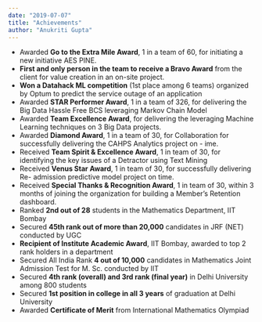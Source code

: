 ```yaml
---
date: "2019-07-07"
title: "Achievements"
author: "Anukriti Gupta"
---
```


-  Awarded **Go to the Extra Mile Award**, 1 in a team of 60, for initiating a new initiative AES PINE.
-  **First and only person in the team to receive a Bravo Award** from the client for value creation in an on-site project.
-  **Won a Datahack ML competition** (1st place among 6 teams) organized by Optum to predict the service outage of an application
-  Awarded **STAR Performer Award**, 1 in a team of 326, for delivering the Big Data Hassle Free BCS leveraging Markov Chain Model
-  Awarded **Team Excellence Award**, for delivering the leveraging Machine Learning techniques on 3 Big Data projects.
-  Awarded **Diamond Award**, 1 in a team of 30, for Collaboration for successfully delivering the CAHPS Analytics project on - ime.
-  Received **Team Spirit & Excellence Award**, 1 in team of 30, for identifying the key issues of a Detractor using Text Mining 
-  Received **Venus Star Award**, 1 in team of 30, for successfully delivering Re- admission predictive model project on time.
-  Received **Special Thanks & Recognition Award**, 1 in team of 30, within 3 months of joining the organization for building a Member’s Retention dashboard.
-  Ranked **2nd out of 28** students in the Mathematics Department, IIT Bombay 
-  Secured **45th rank out of more than 20,000** candidates in JRF (NET) conducted by UGC 
-  **Recipient of Institute Academic Award**, IIT Bombay, awarded to top 2 rank holders in a department
-  Secured All India Rank **4 out of 10,000** candidates in Mathematics Joint Admission Test for M. Sc. conducted by IIT 
-  Secured **4th rank (overall) and 3rd rank (final year)** in Delhi University among 800 students 
-  Secured **1st position in college in all 3 years** of graduation at Delhi University
-  Awarded **Certificate of Merit** from International Mathematics Olympiad